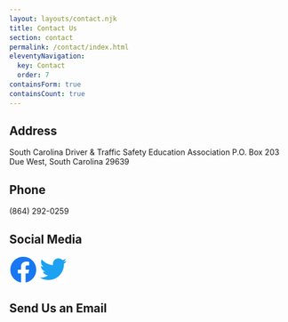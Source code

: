 ```yaml
---
layout: layouts/contact.njk
title: Contact Us
section: contact
permalink: /contact/index.html
eleventyNavigation:
  key: Contact
  order: 7
containsForm: true
containsCount: true
---
```

## Address
South Carolina Driver & Traffic Safety Education Association
P.O. Box 203
Due West, South Carolina 29639

## Phone
(864) 292-0259

## Social Media
<div class="social-links">
  <a href="https://www.facebook.com/scdtsea"><img src="/_includes/assets/img/f_logo_RGB-Blue_58.png" alt="Facebook" /></a>
  <a href="https://twitter.com/realscdtsea"><img src="/_includes/assets/img/Twitter_Logo_Blue.png" alt="Twitter" /></a>
</div>

## Send Us an Email
